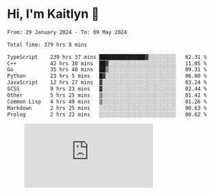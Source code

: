 # Hi, I'm Kaitlyn 👋
<!--START_SECTION:waka-->

```txt
From: 29 January 2024 - To: 09 May 2024

Total Time: 379 hrs 8 mins

TypeScript    239 hrs 37 mins ███████████████▓░░░░░░░░░   62.31 %
C++           42 hrs 30 mins  ██▓░░░░░░░░░░░░░░░░░░░░░░   11.05 %
Go            35 hrs 48 mins  ██▒░░░░░░░░░░░░░░░░░░░░░░   09.31 %
Python        23 hrs 5 mins   █▓░░░░░░░░░░░░░░░░░░░░░░░   06.00 %
JavaScript    12 hrs 27 mins  ▓░░░░░░░░░░░░░░░░░░░░░░░░   03.24 %
SCSS          9 hrs 23 mins   ▓░░░░░░░░░░░░░░░░░░░░░░░░   02.44 %
Other         5 hrs 25 mins   ▒░░░░░░░░░░░░░░░░░░░░░░░░   01.41 %
Common Lisp   4 hrs 49 mins   ▒░░░░░░░░░░░░░░░░░░░░░░░░   01.26 %
Markdown      2 hrs 25 mins   ░░░░░░░░░░░░░░░░░░░░░░░░░   00.63 %
Prolog        2 hrs 22 mins   ░░░░░░░░░░░░░░░░░░░░░░░░░   00.62 %
```

<!--END_SECTION:waka-->

<figure><embed src="https://wakatime.com/share/@018d58bc-3d22-46c9-b2d7-4ed36fb8172d/243b5d9b-77cd-4133-89ff-dcc8f225fa18.svg"></embed></figure>
